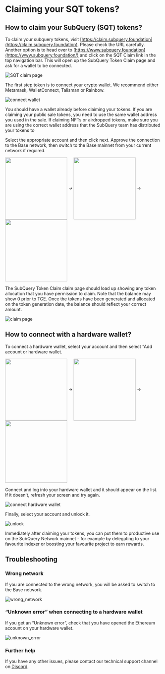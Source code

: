 # Claiming your SQT tokens?

## How to claim your SubQuery (SQT) tokens?

To claim your subquery tokens, visit [https://claim.subquery.foundation](https://claim.subquery.foundation). Please check the URL carefully. Another option is to head over to [https://www.subquery.foundation](https://www.subquery.foundation/) and click on the SQT Claim link in the top navigation bar. This will open up the SubQuery Token Claim page and ask for a wallet to be connected. 

![SQT claim page](/assets/img/SQT_claim_page.png)

The first step token is to connect your crypto wallet. We recommend either Metamask, WalletConnect, Talisman or Rainbow.

![connect wallet](/assets/img/connect_wallet.png)

You should have a wallet already before claiming your tokens. If you are claiming your public sale tokens, you need to use the same wallet address you used in the sale. If claiming NFTs or airdropped tokens, make sure you are using the correct wallet address that the SubQuery team has distributed your tokens to

Select the appropriate account and then click next. Approve the connection to the Base network, then switch to the Base mainnet from your current network if required.

<img style="vertical-align:middle" src="/assets/img/select_account.png" width="200" />
 ->
<img style="vertical-align:middle" src="/assets/img/add_network.png" width="200" />
->
<img style="vertical-align:middle" src="/assets/img/switch_networks.png" width="200" />

The SubQuery Token Claim claim page should load up showing any token allocation that you have permission to claim. Note that the balance may show 0 prior to TGE. Once the tokens have been generated and allocated on the token generation date, the balance should reflect your correct amount.

![claim page](/assets/img/claim_page.png)

## How to connect with a hardware wallet? 

To connect a hardware wallet, select your account and then select “Add account or hardware wallet. 

<img style="vertical-align:middle" src="/assets/img/choose_account.png" width="200" />
 ->
<img style="vertical-align:middle" src="/assets/img/add_hardware_wallet.png" width="200" />
->
<img style="vertical-align:middle" src="/assets/img/add_hardware_wallet_2.png" width="200" />

Connect and log into your hardware wallet and it should appear on the list. If it doesn’t, refresh your screen and try again. 


![connect hardware wallet](/assets/img/connect_hardware_wallet.png)

Finally, select your account and unlock it. 

![unlock](/assets/img/unlock.png)

Immediately after claiming your tokens, you can put them to productive use on the SubQuery Network mainnet - for example by delegating to your favourite indexer or boosting your favourite project to earn rewards.

## Troubleshooting

### Wrong network

If you are connected to the wrong network, you will be asked to switch to the Base network.

![wrong_network](/assets/img/wrong_network.png)

### “Unknown error” when connecting to a hardware wallet

If you get an “Unknown error”, check that you have opened the Ethereum account on your hardware wallet. 

![unknown_error](/assets/img/unknown_error.png)

### Further help
If you have any other issues, please contact our technical support channel on [Discord](https://discord.com/invite/subquery).

<!---Check out our video guide on How to delegate your SQT to help you get started on the SubQery Network.--->